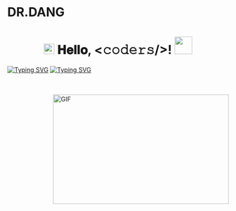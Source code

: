 # DR.DANG
<h1 align="center">
  <a target="_blank">
    <img src="https://github.com/DR.DANG/DR.DANG/blob/main/GIF/Earth.gif" width="24px" style="max-width:100%;">
  </a>
  𝐇𝐞𝐥𝐥𝐨, &lt;𝚌𝚘𝚍𝚎𝚛𝚜/&gt;!
  <a target="_blank">
    <img src="https://github.com/DR.DANG/DR.DANG/blob/main/GIF/Hi.gif" width="40px" />
  </a>
</h1>

[![Typing SVG](https://readme-typing-svg.herokuapp.com?color=FF0000&size=75&width=1050&height=200&lines=Hi+I'm+DR+DANG)](https://git.io/typing-svg) 
[![Typing SVG](https://readme-typing-svg.herokuapp.com?font=bold&color=000010&size=35&width=1050&height=100&lines=%E2%9E%AA+I'm+Bot+Developer;+%E2%9E%AA+I%E2%80%99m+Currently+Learning+Python+Pyrogram+%26+Telethon;+%E2%9E%AA+Don't+Forget+to+Follow+My+Github+Profile;%E2%9E%AA+Good+Bye)](https://git.io/typing-svg)

<br/>
<br/>
<a target="_blank">
  <img align="right" height="250" width="400" alt="GIF" src="https://github.com/DR.DANG/DR.DANG/blob/main/GIF/image.gif">
</a>
